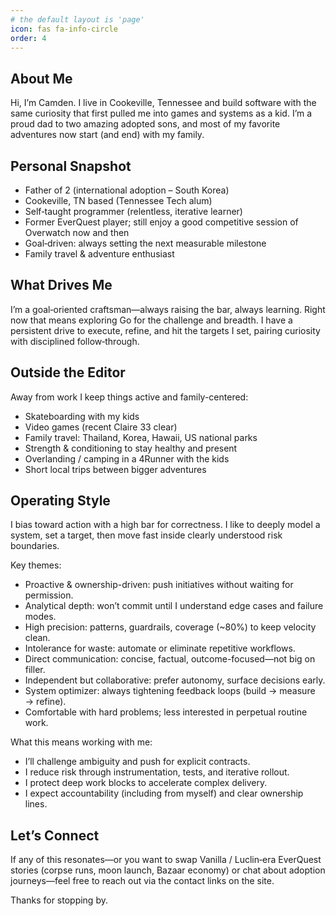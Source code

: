 ```yaml
---
# the default layout is 'page'
icon: fas fa-info-circle
order: 4
---
```


## About Me

Hi, I’m Camden. I live in Cookeville, Tennessee and build software with the same curiosity that first pulled me into games and systems as a kid. I’m a proud dad to two amazing adopted sons, and most of my favorite adventures now start (and end) with my family.

## Personal Snapshot

- Father of 2 (international adoption – South Korea)  
- Cookeville, TN based (Tennessee Tech alum)  
- Self‑taught programmer (relentless, iterative learner)  
- Former EverQuest player; still enjoy a good competitive session of Overwatch now and then  
- Goal‑driven: always setting the next measurable milestone  
- Family travel & adventure enthusiast  

## What Drives Me

I’m a goal‑oriented craftsman—always raising the bar, always learning. Right now that means exploring Go for the challenge and breadth. I have a persistent drive to execute, refine, and hit the targets I set, pairing curiosity with disciplined follow‑through.

## Outside the Editor

Away from work I keep things active and family-centered:

- Skateboarding with my kids
- Video games (recent Claire 33 clear)
- Family travel: Thailand, Korea, Hawaii, US national parks
- Strength & conditioning to stay healthy and present
- Overlanding / camping in a 4Runner with the kids
- Short local trips between bigger adventures

## Operating Style

I bias toward action with a high bar for correctness. I like to deeply model a system, set a target, then move fast inside clearly understood risk boundaries.

Key themes:
- Proactive & ownership-driven: push initiatives without waiting for permission.
- Analytical depth: won’t commit until I understand edge cases and failure modes.
- High precision: patterns, guardrails, coverage (~80%) to keep velocity clean.
- Intolerance for waste: automate or eliminate repetitive workflows.
- Direct communication: concise, factual, outcome-focused—not big on filler.
- Independent but collaborative: prefer autonomy, surface decisions early.
- System optimizer: always tightening feedback loops (build → measure → refine).
- Comfortable with hard problems; less interested in perpetual routine work.

What this means working with me:
- I’ll challenge ambiguity and push for explicit contracts.
- I reduce risk through instrumentation, tests, and iterative rollout.
- I protect deep work blocks to accelerate complex delivery.
- I expect accountability (including from myself) and clear ownership lines.

## Let’s Connect

If any of this resonates—or you want to swap Vanilla / Luclin‑era EverQuest stories (corpse runs, moon launch, Bazaar economy) or chat about adoption journeys—feel free to reach out via the contact links on the site.

Thanks for stopping by.


